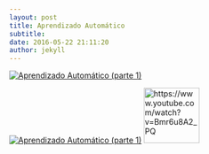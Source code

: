 ```yaml
---
layout: post
title: Aprendizado Automático
subtitle: 
date: 2016-05-22 21:11:20
author: jekyll
---
```


[![Aprendizado Automático (parte 1)](https://img.youtube.com/vi/Bmr6u8A2_PQ/0.jpg)](https://www.youtube.com/watch?v=Bmr6u8A2_PQ "Aprendizado Automático (parte 1) - Clique para assistir!")

[![Aprendizado Automático (parte 1)](<img src="https://img.youtube.com/vi/Bmr6u8A2_PQ/0.jpg" alt="https://www.youtube.com/watch?v=Bmr6u8A2_PQ" style="width: 100px;"/>)](https://www.youtube.com/watch?v=Bmr6u8A2_PQ "Aprendizado Automático (parte 1) - Clique para assistir!")
<img src="https://img.youtube.com/vi/Bmr6u8A2_PQ/0.jpg" alt="https://www.youtube.com/watch?v=Bmr6u8A2_PQ" style="width: 100px;"/>
